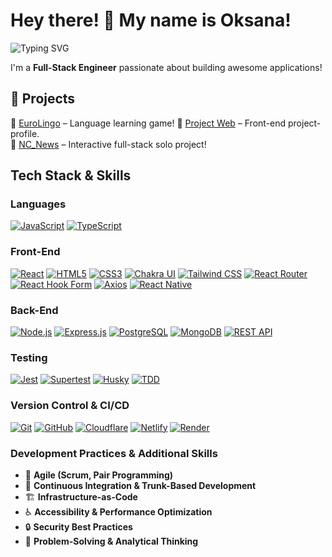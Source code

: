 
# Hey there! 👋 My name is Oksana! 
![Typing SVG](https://readme-typing-svg.herokuapp.com?font=Fira+Code&pause=1000&color=F7A500&width=435&lines=Full+Stack+Developer;Passionate+about+Coding;Lifelong+Learner;And+Just+Like+Coding!)

I'm a **Full-Stack Engineer** passionate about building awesome applications!  

## 🚀 Projects  
🔹 [EuroLingo](https://github.com/pseheya/EuroLingo) – Language learning game!
🔹 [Project Web](https://github.com/pseheya/Project_profile) – Front-end project-profile.  
🔹 [NC_News](https://github.com/pseheya/my-nc-news) – Interactive full-stack solo project!

## Tech Stack & Skills

### Languages
[![JavaScript](https://img.shields.io/badge/JavaScript-F7DF1E?style=flat&logo=javascript&logoColor=black)](https://developer.mozilla.org/en-US/docs/Web/JavaScript)
[![TypeScript](https://img.shields.io/badge/TypeScript-3178C6?style=flat&logo=typescript&logoColor=white)](https://www.typescriptlang.org/)

### Front-End
[![React](https://img.shields.io/badge/React-61DAFB?style=flat&logo=react&logoColor=black)](https://react.dev/)
[![HTML5](https://img.shields.io/badge/HTML5-E34F26?style=flat&logo=html5&logoColor=white)](https://developer.mozilla.org/en-US/docs/Web/HTML)
[![CSS3](https://img.shields.io/badge/CSS3-1572B6?style=flat&logo=css3)](https://developer.mozilla.org/en-US/docs/Web/CSS)
[![Chakra UI](https://img.shields.io/badge/Chakra%20UI-319795?style=flat&logo=chakraui&logoColor=white)](https://chakra-ui.com/)
[![Tailwind CSS](https://img.shields.io/badge/Tailwind%20CSS-38B2AC?style=flat&logo=tailwind-css&logoColor=white)](https://tailwindcss.com/)
[![React Router](https://img.shields.io/badge/React%20Router-CA4245?style=flat&logo=react-router&logoColor=white)](https://reactrouter.com/)
[![React Hook Form](https://img.shields.io/badge/React%20Hook%20Form-EC5990?style=flat&logo=reacthookform&logoColor=white)](https://react-hook-form.com/)
[![Axios](https://img.shields.io/badge/Axios-5A29E4?style=flat&logo=axios&logoColor=white)](https://axios-http.com/)
[![React Native](https://img.shields.io/badge/React%20Native-61DAFB?style=flat&logo=react&logoColor=black)](https://reactnative.dev/)

### Back-End
[![Node.js](https://img.shields.io/badge/Node.js-339933?style=flat&logo=node.js&logoColor=white)](https://nodejs.org/)
[![Express.js](https://img.shields.io/badge/Express.js-000000?style=flat&logo=express&logoColor=white)](https://expressjs.com/)
[![PostgreSQL](https://img.shields.io/badge/PostgreSQL-336791?style=flat&logo=postgresql&logoColor=white)](https://www.postgresql.org/)
[![MongoDB](https://img.shields.io/badge/MongoDB-47A248?style=flat&logo=mongodb&logoColor=white)](https://www.mongodb.com/)
[![REST API](https://img.shields.io/badge/REST%20API-25A162?style=flat&logo=rest&logoColor=white)](https://restfulapi.net/)

### Testing
[![Jest](https://img.shields.io/badge/Jest-C21325?style=flat&logo=jest&logoColor=white)](https://jestjs.io/)
[![Supertest](https://img.shields.io/badge/Supertest-000000?style=flat)](https://github.com/visionmedia/supertest)
[![Husky](https://img.shields.io/badge/Husky-ff69b4?style=flat)](https://typicode.github.io/husky/)
[![TDD](https://img.shields.io/badge/TDD-FF4500?style=flat)](https://en.wikipedia.org/wiki/Test-driven_development)

### Version Control & CI/CD
[![Git](https://img.shields.io/badge/Git-F05032?style=flat&logo=git&logoColor=white)](https://git-scm.com/)
[![GitHub](https://img.shields.io/badge/GitHub-181717?style=flat&logo=github)](https://github.com/)
[![Cloudflare](https://img.shields.io/badge/Cloudflare-F38020?style=flat&logo=cloudflare&logoColor=white)](https://www.cloudflare.com/)
[![Netlify](https://img.shields.io/badge/Netlify-00C7B7?style=flat&logo=netlify&logoColor=white)](https://www.netlify.com/)
[![Render](https://img.shields.io/badge/Render-46E3B7?style=flat&logo=render&logoColor=white)](https://render.com/)

### Development Practices & Additional Skills
- 🚀 **Agile (Scrum, Pair Programming)**
- 🔄 **Continuous Integration & Trunk-Based Development**
- 🏗 **Infrastructure-as-Code**
- ♿ **Accessibility & Performance Optimization**
- 🔒 **Security Best Practices**
- 🧠 **Problem-Solving & Analytical Thinking**

